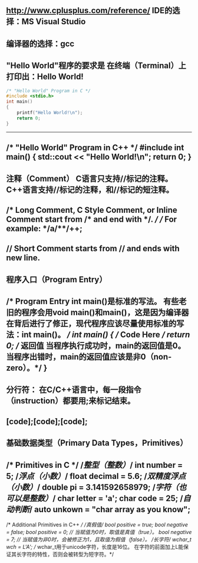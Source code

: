 http://www.cplusplus.com/reference/
IDE的选择：MS Visual Studio
----------------------------------------------------------------------
编译器的选择：gcc
----------------------------------------------------------------------
"Hello World"程序的要求是
	在终端（Terminal）上打印出：Hello World!
----------------------------------------------------------------------
```cpp
/* "Hello World" Program in C */
#include <stdio.h>
int main()
{
    printf("Hello World!\n");
    return 0;
}
```
----------------------------------------------------------------------
/* "Hello World" Program in C++ */
#include <iostream>
int main()
{
    std::cout << "Hello World!\n";
    return 0;
}
----------------------------------------------------------------------
注释（Comment）
C语言只支持/**/标记的注释。
C++语言支持/**/标记的注释，和//标记的短注释。
----------------------------------------------------------------------
/* 
Long Comment, C Style Comment, or Inline Comment
    start from /* and end with */.
*/
/* For example: */a/**/++;
----------------------------------------------------------------------
// Short Comment starts from // and ends with new line.
----------------------------------------------------------------------
程序入口（Program Entry）
----------------------------------------------------------------------
/* Program Entry
int main()是标准的写法。
有些老旧的程序会用void main()和main()，这是因为编译器在背后进行了修正，现代程序应该尽量使用标准的写法：int main()。
*/
int main()
{
    /* Code Here */
    return 0; /* 返回值
当程序执行成功时，main的返回值是0。
当程序出错时，main的返回值应该是非0（non-zero）。*/
}
----------------------------------------------------------------------
分行符：
在C/C++语言中，每一段指令（instruction）都要用;来标记结束。
----------------------------------------------------------------------
[code];[code];[code];
----------------------------------------------------------------------
基础数据类型（Primary Data Types，Primitives）
----------------------------------------------------------------------
/* Primitives in C */
/*整型（整数）*/ int number = 5;
/*浮点（小数）*/ float decimal = 5.6;
/*双精度浮点（小数）*/ double pi = 3.141592658979;
/*字符（也可以是整数）*/ char letter = 'a'; char code = 25;
/*自动判断*/ auto unkown = "char array as you know";
----------------------------------------------------------------------
/* Additional Primitives in C++ */
/*真假值*/ bool positive = true; bool negative = false;
bool positive = 0; // 当赋值为0时，取值是真值（true）。
bool negative = 7; // 当赋值为非0时，会被修正为1，且取值为假值（false）。
/*长字符*/ wchar_t wch = L'A'; /* wchar_t用于unicode字符，长度是16位。
在字符的前面加上L能保证其长字符的特性，否则会被转型为短字符。*/
